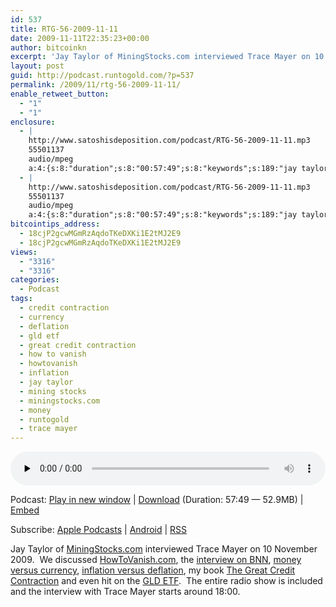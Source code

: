 ```yaml
---
id: 537
title: RTG-56-2009-11-11
date: 2009-11-11T22:35:23+00:00
author: bitcoinkn
excerpt: 'Jay Taylor of MiningStocks.com interviewed Trace Mayer on 10 November 2009.  Discussed HowToVanish, the interview on BNN, money versus currency, inflation versus deflation, The Great Credit Contraction and the GLD ETF.'
layout: post
guid: http://podcast.runtogold.com/?p=537
permalink: /2009/11/rtg-56-2009-11-11/
enable_retweet_button:
  - "1"
  - "1"
enclosure:
  - |
    http://www.satoshisdeposition.com/podcast/RTG-56-2009-11-11.mp3
    55501137
    audio/mpeg
    a:4:{s:8:"duration";s:8:"00:57:49";s:8:"keywords";s:189:"jay taylor, miningstocks.com, mining stocks, trace mayer, runtogold, howtovanish, how to vanish, money, currency, inflation, deflation, great credit contraction, credit contraction, gld etf";s:6:"author";s:17:"Trace Mayer, J.D.";s:8:"explicit";s:1:"0";}
  - |
    http://www.satoshisdeposition.com/podcast/RTG-56-2009-11-11.mp3
    55501137
    audio/mpeg
    a:4:{s:8:"duration";s:8:"00:57:49";s:8:"keywords";s:189:"jay taylor, miningstocks.com, mining stocks, trace mayer, runtogold, howtovanish, how to vanish, money, currency, inflation, deflation, great credit contraction, credit contraction, gld etf";s:6:"author";s:17:"Trace Mayer, J.D.";s:8:"explicit";s:1:"0";}
bitcointips_address:
  - 18cjP2gcwMGmRzAqdoTKeDXKi1E2tMJ2E9
  - 18cjP2gcwMGmRzAqdoTKeDXKi1E2tMJ2E9
views:
  - "3316"
  - "3316"
categories:
  - Podcast
tags:
  - credit contraction
  - currency
  - deflation
  - gld etf
  - great credit contraction
  - how to vanish
  - howtovanish
  - inflation
  - jay taylor
  - mining stocks
  - miningstocks.com
  - money
  - runtogold
  - trace mayer
---
```

<!--powerpress_player-->

<div class="powerpress_player" id="powerpress_player_5646">
  <audio class="wp-audio-shortcode" id="audio-537-57" preload="none" style="width: 100%;" controls="controls"><source type="audio/mpeg" src="http://media.blubrry.com/bitcoinruntogold/p/www.satoshisdeposition.com/podcast/RTG-56-2009-11-11.mp3?_=57" /><a href="http://media.blubrry.com/bitcoinruntogold/p/www.satoshisdeposition.com/podcast/RTG-56-2009-11-11.mp3">http://media.blubrry.com/bitcoinruntogold/p/www.satoshisdeposition.com/podcast/RTG-56-2009-11-11.mp3</a></audio>
</div>

<p class="powerpress_links powerpress_links_mp3">
  Podcast: <a href="http://media.blubrry.com/bitcoinruntogold/p/www.satoshisdeposition.com/podcast/RTG-56-2009-11-11.mp3" class="powerpress_link_pinw" target="_blank" title="Play in new window" onclick="return powerpress_pinw('https://www.bitcoin.kn/?powerpress_pinw=537-podcast');" rel="nofollow">Play in new window</a> | <a href="http://media.blubrry.com/bitcoinruntogold/s/www.satoshisdeposition.com/podcast/RTG-56-2009-11-11.mp3" class="powerpress_link_d" title="Download" rel="nofollow" download="RTG-56-2009-11-11.mp3">Download</a> (Duration: 57:49 &#8212; 52.9MB) | <a href="#" class="powerpress_link_e" title="Embed" onclick="return powerpress_show_embed('537-podcast');" rel="nofollow">Embed</a>
</p>

<p class="powerpress_embed_box" id="powerpress_embed_537-podcast" style="display: none;">
  <input id="powerpress_embed_537-podcast_t" type="text" value="<iframe width=&quot;320&quot; height=&quot;30&quot; src=&quot;https://www.bitcoin.kn/?powerpress_embed=537-podcast&amp;powerpress_player=mediaelement-audio&quot; frameborder=&quot;0&quot; scrolling=&quot;no&quot;></iframe>" onclick="javascript: this.select();" onfocus="javascript: this.select();" style="width: 70%;" readOnly />
</p>

<p class="powerpress_links powerpress_subscribe_links">
  Subscribe: <a href="https://itunes.apple.com/WebObjects/MZStore.woa/wa/viewPodcast?id=301670981&mt=2&ls=1#episodeGuid=http%3A%2F%2Fpodcast.runtogold.com%2F%3Fp%3D537" class="powerpress_link_subscribe powerpress_link_subscribe_itunes" title="Subscribe on Apple Podcasts" rel="nofollow">Apple Podcasts</a> | <a href="https://subscribeonandroid.com/www.bitcoin.kn/feed/podcast/" class="powerpress_link_subscribe powerpress_link_subscribe_android" title="Subscribe on Android" rel="nofollow">Android</a> | <a href="https://www.bitcoin.kn/feed/podcast/" class="powerpress_link_subscribe powerpress_link_subscribe_rss" title="Subscribe via RSS" rel="nofollow">RSS</a>
</p>

Jay Taylor of <a title="mining stocks" href="http://www.miningstocks.com" target="_blank">MiningStocks.com</a> interviewed Trace Mayer on 10 November 2009.  We discussed <a title="how to vanish" href="http://www.howtovanish.com" target="_blank">HowToVanish.com</a>, the <a title="trace mayer on bnn" href="http://www.runtogold.com/2009/10/gold-rising-as-a-currency/" target="_blank">interview on BNN</a>, <a title="what is money" href="http://www.greatcreditcontraction.com/what-is-money" target="_blank">money versus currency</a>, <a title="inflation or deflation" href="http://www.runtogold.com/2009/07/inflation-with-gary-north-or-deflation-with-mish/" target="_blank">inflation versus deflation</a>, my book <a title="great credit contraction" href="http://www.greatcreditcontraction.com/getyourcopy" target="_blank">The Great Credit Contraction</a> and even hit on the <a title="gld etf" href="http://www.runtogold.com/2008/12/a-problem-with-gld-and-slv-etfs/" target="_blank">GLD ETF</a>.  The entire radio show is included and the interview with Trace Mayer starts around 18:00.